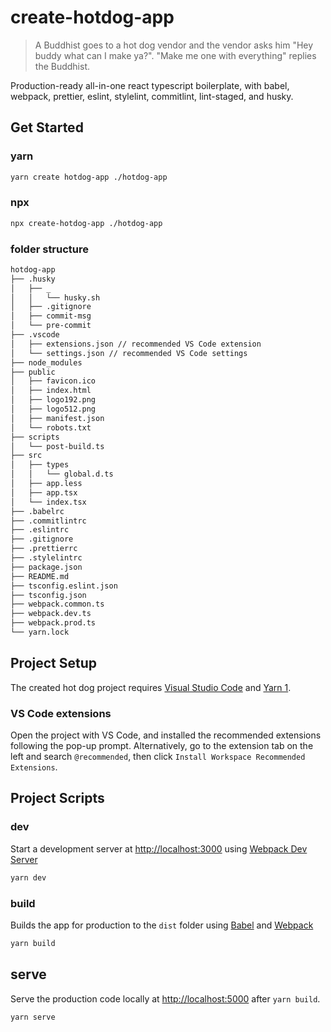 # create-hotdog-app

> A Buddhist goes to a hot dog vendor and the vendor asks him "Hey buddy what can I make ya?".
> "Make me one with everything" replies the Buddhist.

Production-ready all-in-one react typescript boilerplate, with babel, webpack, prettier, eslint, stylelint, commitlint, lint-staged, and husky.

## Get Started

### yarn

```bash
yarn create hotdog-app ./hotdog-app
```

### npx

```bash
npx create-hotdog-app ./hotdog-app
```

### folder structure

```bash
hotdog-app
├── .husky
│   ├── _
│   │   └── husky.sh
│   ├── .gitignore
│   ├── commit-msg
│   └── pre-commit
├── .vscode
│   ├── extensions.json // recommended VS Code extension
│   └── settings.json // recommended VS Code settings
├── node_modules
├── public
│   ├── favicon.ico
│   ├── index.html
│   ├── logo192.png
│   ├── logo512.png
│   ├── manifest.json
│   └── robots.txt
├── scripts
│   └── post-build.ts
├── src
│   ├── types
│   │   └── global.d.ts
│   ├── app.less
│   ├── app.tsx
│   └── index.tsx
├── .babelrc
├── .commitlintrc
├── .eslintrc
├── .gitignore
├── .prettierrc
├── .stylelintrc
├── package.json
├── README.md
├── tsconfig.eslint.json
├── tsconfig.json
├── webpack.common.ts
├── webpack.dev.ts
├── webpack.prod.ts
└── yarn.lock
```

## Project Setup

The created hot dog project requires [Visual Studio Code](https://code.visualstudio.com/) and [Yarn 1](https://classic.yarnpkg.com/en/docs/install).

### VS Code extensions

Open the project with VS Code, and installed the recommended extensions following the pop-up prompt. Alternatively, go to the extension tab on the left and search `@recommended`, then click `Install Workspace Recommended Extensions`.

## Project Scripts

### dev

Start a development server at <http://localhost:3000> using [Webpack Dev Server](https://webpack.js.org/configuration/dev-server/)

```bash
yarn dev
```

### build

Builds the app for production to the `dist` folder using [Babel](https://babeljs.io/) and [Webpack](https://webpack.js.org/)

```bash
yarn build
```

## serve

Serve the production code locally at <http://localhost:5000> after `yarn build`.

```bash
yarn serve 
```
